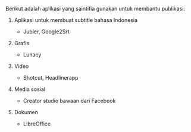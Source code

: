 Berikut adalah aplikasi yang saintifia gunakan untuk membantu publikasi:

1. Aplikasi untuk membuat subtitle bahasa Indonesia
    - Jubler, Google2Srt
    
2. Grafis
    - Lunacy

3. Video
   - Shotcut, Headlinerapp
    
4. Media sosial
    - Creator studio bawaan dari Facebook

5. Dokumen
    - LibreOffice
